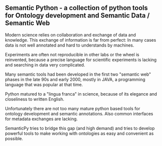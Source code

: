 ## Semantic Python - a collection of python tools for **Ontology development** and **Semantic Data** / **Semantic Web**

Modern science relies on collaboration and exchange of data and knowledge.
This exchange of information is far from perfect: In many cases data is not well annotated and hard to understands by machines.

Experiments are often not reproducible in other labs or the wheel is reinvented, because a precise language for scientific experiments is lacking 
and searching in data very complicated.

Many semantic tools had been developed in the first two "semantic web" phases in the late 90s and early 2000, mostly in JAVA, a programming language
that was popular at that time.

Python matured to a "lingua franca" in science, because of its elegance and closeliness to written English.

Unfortunately there are not too many mature python based tools for ontology development and semantic annotations.
Also common interfaces for metadata exchanges are lacking.

SemanticPy tries to bridge this gap (and high demand) and tries to develop powerful tools to make working with ontologies as 
easy and convenient as possible.


<!--

**Here are some ideas to get you started:**

🙋‍♀️ A short introduction - what is your organization all about?
🌈 Contribution guidelines - how can the community get involved?
👩‍💻 Useful resources - where can the community find your docs? Is there anything else the community should know?
🍿 Fun facts - what does your team eat for breakfast?
🧙 Remember, you can do mighty things with the power of [Markdown](https://docs.github.com/github/writing-on-github/getting-started-with-writing-and-formatting-on-github/basic-writing-and-formatting-syntax)
-->
